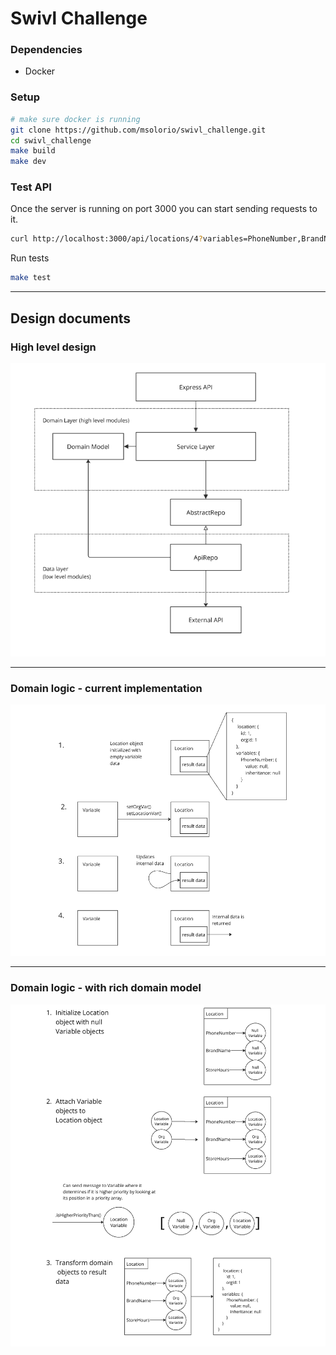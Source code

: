 # Swivl Challenge

### Dependencies
- Docker

### Setup
```sh
# make sure docker is running
git clone https://github.com/msolorio/swivl_challenge.git
cd swivl_challenge
make build
make dev
```

### Test API
Once the server is running on port 3000 you can start sending requests to it.
```sh
curl http://localhost:3000/api/locations/4?variables=PhoneNumber,BrandName
```

Run tests
```sh
make test
```
_____

## Design documents

### High level design
![High level design](./docs/high_level_design.png)
____

### Domain logic - current implementation
![Domain logic - current](./docs/domain_logic_current.png)

____

### Domain logic - with rich domain model
![Domain logic - rich model](./docs/domain_logic_rich_model.png)
